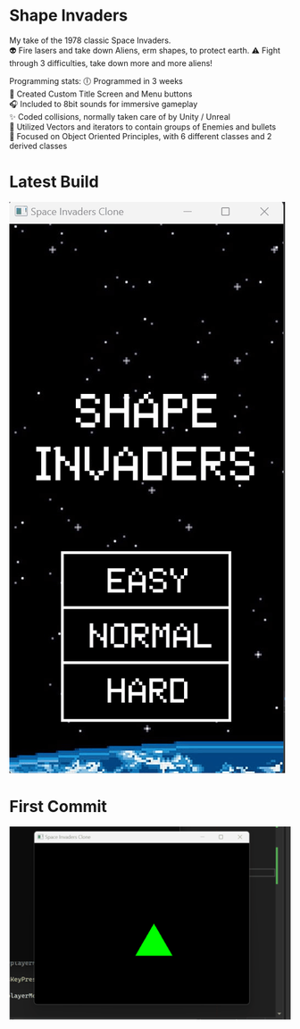 # Shape Invaders 
My take of the 1978 classic Space Invaders.  
👽 Fire lasers and take down Aliens, erm shapes, to protect earth. 
⚠️ Fight through 3 difficulties, take down more and more aliens!  

Programming stats:
🕕 Programmed in 3 weeks  
📔 Created Custom Title Screen and Menu buttons  
🎧 Included to 8bit sounds for immersive gameplay  
✨ Coded collisions, normally taken care of by Unity / Unreal  
👜 Utilized Vectors and iterators to contain groups of Enemies and bullets  
💪 Focused on Object Oriented Principles, with 6 different classes and 2 derived classes  

# Latest Build
![](https://github.com/TedmanNguyen/Space-Invaders-Clone/blob/main/Menu%20Screen%20and%20UI%20overhaul.gif)

# First Commit 
![](https://github.com/TedmanNguyen/Space-Invaders-Clone/blob/main/moving%20player.gif)
